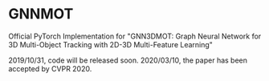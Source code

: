 # GNNMOT
Official PyTorch Implementation for "GNN3DMOT: Graph Neural Network for 3D Multi-Object Tracking with 2D-3D Multi-Feature Learning"


2019/10/31, code will be released soon.
2020/03/10, the paper has been accepted by CVPR 2020.
